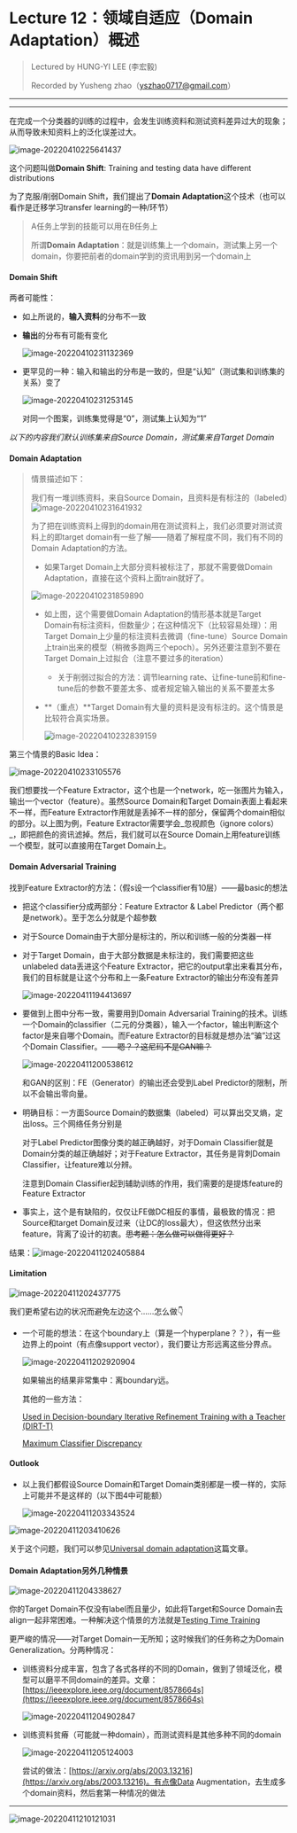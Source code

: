 # Lecture 12：领域自适应（Domain Adaptation）概述

> Lectured by HUNG-YI LEE (李宏毅)
>
> Recorded by Yusheng zhao（[yszhao0717@gmail.com](mailto:yszhao0717@gmail.com)）

***

***

在完成一个分类器的训练的过程中，会发生训练资料和测试资料差异过大的现象；从而导致未知资料上的泛化误差过大。

![image-20220410225641437](https://s1.328888.xyz/2022/05/04/h5UuB.png)

这个问题叫做**Domain Shift**: Training and testing data have different distributions

为了克服/削弱Domain Shift，我们提出了**Domain Adaptation**这个技术（也可以看作是迁移学习transfer learning的一种/环节）

> A任务上学到的技能可以用在B任务上
>
> 所谓**Domain Adaptation**：就是训练集上一个domain，测试集上另一个domain，你要把前者的domain学到的资讯用到另一个domain上

#### Domain Shift <a href="#domain-shift" id="domain-shift"></a>

两者可能性：

* 如上所说的，**输入资料**的分布不一致
*   **输出**的分布有可能有变化

    <img src="https://s1.328888.xyz/2022/05/04/h5edT.png" alt="image-20220410231132369" data-size="original">
*   更罕见的一种：输入和输出的分布是一致的，但是“认知”（测试集和训练集的关系）变了

    <img src="https://s1.328888.xyz/2022/05/04/h5uK2.png" alt="image-20220410231253145" data-size="original">

    对同一个图案，训练集觉得是“0”，测试集上认知为“1”

_以下的内容我们默认训练集来自Source Domain，测试集来自Target Domain_

#### Domain Adaptation <a href="#domain-adaptation" id="domain-adaptation"></a>

> 情景描述如下：
>
> 我们有一堆训练资料，来自Source Domain，且资料是有标注的（labeled）![image-20220410231641932](https://s1.328888.xyz/2022/05/04/h5yEM.png)
>
> 为了把在训练资料上得到的domain用在测试资料上，我们必须要对测试资料上的即target domain有一些了解——随着了解程度不同，我们有不同的Domain Adaptation的方法。
>
> * 如果Target Domain上大部分资料被标注了，那就不需要做Domain Adaptation，直接在这个资料上面train就好了。
>
> <img src="https://s1.328888.xyz/2022/05/04/hWQiA.png" alt="image-20220410231859890" data-size="original">
>
> * 如上图，这个需要做Domain Adaptation的情形基本就是Target Domain有标注资料，但数量少；在这种情况下（比较容易处理）：用Target Domain上少量的标注资料去微调（fine-tune）Source Domain上train出来的模型（稍微多跑两三个epoch）。另外还要注意到不要在Target Domain上过拟合（注意不要过多的iteration）
>   * 关于削弱过拟合的方法：调节learning rate、让fine-tune前和fine-tune后的参数不要差太多、或者规定输入输出的关系不要差太多
> *   **（重点）**Target Domain有大量的资料是没有标注的。这个情景是比较符合真实场景。
>
>     <img src="https://s1.328888.xyz/2022/05/04/hWU0S.png" alt="image-20220410232839159" data-size="original">

第三个情景的Basic Idea：

![image-20220410233105576](https://s1.328888.xyz/2022/05/04/hWeVR.png)

我们想要找一个Feature Extractor，这个也是一个network，吃一张图片为输入，输出一个vector（feature）。虽然Source Domain和Target Domain表面上看起来不一样，而Feature Extractor作用就是丢掉不一样的部分，保留两个domain相似的部分。以上图为例，Feature Extractor需要学会_忽视颜色（ignore colors）_，即把颜色的资讯滤掉。然后，我们就可以在Source Domain上用feature训练一个模型，就可以直接用在Target Domain上。

#### Domain Adversarial Training <a href="#domain-adversarial-training" id="domain-adversarial-training"></a>

找到Feature Extractor的方法：（假s设一个classifier有10层）——最basic的想法

* 把这个classifier分成两部分：Feature Extractor & Label Predictor（两个都是network）。至于怎么分就是个超参数
* 对于Source Domain由于大部分是标注的，所以和训练一般的分类器一样
*   对于Target Domain，由于大部分数据是未标注的，我们需要把这些unlabeled data丢进这个Feature Extractor，把它的output拿出来看其分布，我们的目标就是让这个分布和上一条Feature Extractor的输出分布没有差异

    <img src="https://s1.328888.xyz/2022/05/04/hWygi.png" alt="image-20220411194413697" data-size="original">
*   要做到上图中分布一致，需要用到Domain Adversarial Training的技术。训练一个Domain的classifier（二元的分类器），输入一个factor，输出判断这个factor是来自哪个Domain。而Feature Extractor的目标就是想办法“骗”过这个Domain Classifier。~~——嗯？？这尼玛不是GAN嘛？~~

    <img src="https://s1.328888.xyz/2022/05/04/hWGtv.png" alt="image-20220411200538612" data-size="original">

    和GAN的区别：FE（Generator）的输出还会受到Label Predictor的限制，所以不会输出零向量。
*   明确目标：一方面Source Domain的数据集（labeled）可以算出交叉熵，定出loss。三个网络任务分别是

    对于Label Predictor图像分类的越正确越好，对于Domain Classifier就是Domain分类的越正确越好；对于Feature Extractor，其任务是背刺Domain Classifier，让feature难以分辨。

    注意到Domain Classifier起到辅助训练的作用，我们需要的是提炼feature的Feature Extractor
* 事实上，这个是有缺陷的，仅仅让FE做DC相反的事情，最极致的情况：把Source和target Domain反过来（让DC的loss最大），但这依然分出来feature，背离了设计的初衷。~~思考题：怎么做可以做得更好？~~

结果：![image-20220411202405884](https://s1.328888.xyz/2022/05/04/hWga0.png)

#### Limitation <a href="#limitation" id="limitation"></a>

![image-20220411202437775](https://s1.328888.xyz/2022/05/04/hWJQJ.png)

我们更希望右边的状况而避免左边这个……怎么做👇

*   一个可能的想法：在这个boundary上（算是一个hyperplane？？），有一些边界上的point（有点像support vector），我们要让方形远离这些分界点。

    <img src="https://s1.328888.xyz/2022/05/04/hWL4F.png" alt="image-20220411202920904" data-size="original">

    如果输出的结果非常集中：离boundary远。

    其他的一些方法：

    [Used in Decision-boundary Iterative Refinement Training with a Teacher (DIRT-T)](https://arxiv.org/abs/1802.08735)

    [Maximum Classifier Discrepancy](https://arxiv.org/abs/1712.02560)

#### Outlook <a href="#outlook" id="outlook"></a>

*   以上我们都假设Source Domain和Target Domain类别都是一模一样的，实际上可能并不是这样的（以下图4中可能额）

    <img src="https://s1.328888.xyz/2022/05/04/hWXcW.png" alt="image-20220411203343524" data-size="original">

![image-20220411203410626](https://s1.328888.xyz/2022/05/27/tUM7F.png)

关于这个问题，我们可以参见[Universal domain adaptation](https://openaccess.thecvf.com/content\_CVPR\_2019/html/You\_Universal\_Domain\_Adaptation\_CVPR\_2019\_paper.html)这篇文章。

#### Domain Adaptation另外几种情景 <a href="#domainadaptation-ling-wai-ji-zhong-qing-jing" id="domainadaptation-ling-wai-ji-zhong-qing-jing"></a>

![image-20220411204338627](https://s1.328888.xyz/2022/05/04/hWfSy.png)

你的Target Domain不仅没有label而且量少，如此将Target和Source Domain去align一起非常困难。一种解决这个情景的方法就是[Testing Time Training](https://arxiv.org/abs/1909.13231)

更严峻的情况——对Target Domain一无所知；这时候我们的任务称之为Domain Generalization。分两种情况：

*   训练资料分成丰富，包含了各式各样的不同的Domain，做到了领域泛化，模型可以磨平不同domain的差异。文章：[https://ieeexplore.ieee.org/document/8578664s](https://ieeexplore.ieee.org/document/8578664s)

    <img src="https://s1.328888.xyz/2022/05/04/hWrik.png" alt="image-20220411204902847" data-size="original">
*   训练资料贫瘠（可能就一种domain），而测试资料是其他多种不同的domain

    <img src="https://s1.328888.xyz/2022/05/04/hW2sd.png" alt="image-20220411205124003" data-size="original">

    尝试的做法：[https://arxiv.org/abs/2003.13216](https://arxiv.org/abs/2003.13216)。有点像Data Augmentation，去生成多个domain资料，然后套第一种情况的做法

***

![image-20220411210121031](https://s1.328888.xyz/2022/05/04/hW8ZQ.png)
